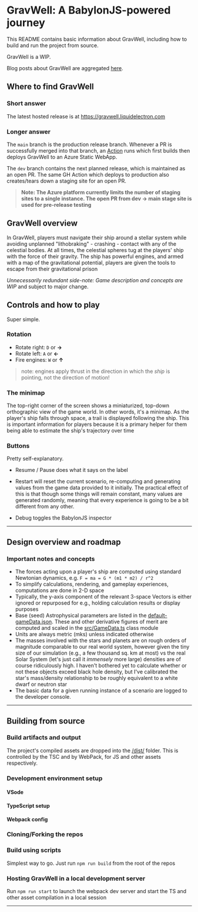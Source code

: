 # GravWell: A BabylonJS-powered journey

This README contains basic information about GravWell, including how to build and run the project from source.

GravWell is a WIP.

Blog posts about GravWell are aggregated [here](https://www.liquidelectron.com/gravwell).

## Where to find GravWell

### Short answer

The latest hosted release is at https://gravwell.liquidelectron.com

### Longer answer

The `main` branch is the production release branch. Whenever a PR is successfully merged into that branch, an [Action](.github\workflows\azure-static-web-apps-ambitious-bush-0506c6a10.yml) runs which first builds then deploys GravWell to an Azure Static WebApp.

The `dev` branch contains the next planned release, which is maintained as an open PR. The same GH Action which deploys to production also creates/tears down a staging site for an open PR.

> **Note: The Azure platform currently limits the number of staging sites to a single instance. The open PR from dev -> main stage site is used for pre-release testing**

## GravWell overview

In GravWell, players must navigate their ship around a stellar system while avoiding unplanned "lithobraking" - crashing - contact with any of the celestial bodies. At all times, the celestial spheres tug at the players' ship with the force of their gravity. The ship has powerful engines, and armed with a map of the gravitational potential, players are given the tools to escape from their gravitational prison

_Unnecessarily redundant side-note: Game description and concepts are WIP_ and subject to major change.

## Controls and how to play

Super simple.

### Rotation

* Rotate right: `D` or **&rightarrow;**
* Rotate left: `A` or **&leftarrow;**
* Fire engines: `W` or **&uparrow;**

> note: engines apply thrust in the direction in which the _ship_ is pointing, not the direction of motion!

### The minimap

The top-right corner of the screen shows a miniaturized, top-down orthographic view of the game world. In other words, it's a minimap. As the player's ship falls through space, a trail is displayed following the ship. This is important information for players because it is a primary helper for them being able to estimate the ship's trajectory over time

### Buttons

Pretty self-explanatory.

* Resume / Pause does what it says on the label

* Restart will reset the current scenario, re-computing and generating values from the game data provided to it initially. The practical effect of this is that though some things will remain constant, many values are generated randomly, meaning that every experience is going to be a bit different from any other.

* Debug toggles the BabylonJS inspector

---

## Design overview and roadmap

### Important notes and concepts

* The forces acting upon a player's ship are computed using standard Newtonian dynamics, e.g. `F = ma = G * (m1 * m2) / r^2`
* To simplify calculations, rendering, and gameplay experiences, computations are done in 2-D space
* Typically, the y-axis component of the relevant 3-space Vectors is either ignored or repurposed for e.g., holding calculation results or display purposes
* Base (seed) Astrophysical parameters are listed in the [default-gameData.json](default-gameData.json). These and other derivative figures of merit are computed and scaled in the [src/GameData.ts](GameData) class module
* Units are always metric (mks) unless indicated otherwise
* The masses involved with the stars and planets are on rough orders of magnitude comparable to our real world system, however given the tiny size of our simulation (e.g., a few thousand sq. km at most) vs the real Solar System (let's just call it _immensely_ more large) densities are of course ridiculously high. I haven't bothered yet to calculate whether or not these objects exceed black hole density, but I've calibrated the star's mass/density relationship to be roughly equivalent to a white dwarf or neutron star
* The basic data for a given running instance of a scenario are logged to the developer console.

---

## Building from source

### Build artifacts and output

The project's compiled assets are dropped into the [/dist/](/dist/) folder. This is controlled by the TSC and by WebPack, for JS and other assets respectively.

### Development environment setup

#### VSode

#### TypeScript setup

#### Webpack config

### Cloning/Forking the repos

### Build using scripts

Simplest way to go. Just run `npm run build` from the root of the repos

### Hosting GravWell in a local development server

Run `npm run start` to launch the webpack dev server and start the TS and other asset compilation in a local session

---


